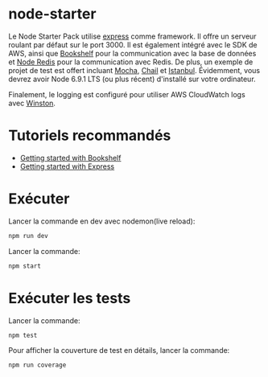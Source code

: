 
# node-starter

Le Node Starter Pack utilise [express](http://expressjs.com/) comme framework. Il offre un serveur roulant par défaut
sur le port 3000. Il est également intégré avec le SDK de AWS, ainsi que [Bookshelf](http://bookshelfjs.org/) pour la
communication avec la base de données et [Node Redis](http://redis.js.org/) pour la communication avec Redis.
De plus, un exemple de projet de test est offert incluant [Mocha](https://mochajs.org/), [Chail](http://chaijs.com/) et [Istanbul](http://gotwarlost.github.io/istanbul/). Évidemment, vous devrez avoir Node 6.9.1 LTS (ou plus récent) d'installé sur votre ordinateur.

Finalement, le logging est configuré pour utiliser AWS CloudWatch logs avec [Winston](https://github.com/lazywithclass/winston-cloudwatch).

# Tutoriels recommandés
- [Getting started with Bookshelf](https://www.sitepoint.com/getting-started-bookshelf-js/)
- [Getting started with Express](https://expressjs.com/en/starter/installing.html)

# Exécuter

Lancer la commande en dev avec nodemon(live reload):
```sh
npm run dev
```

Lancer la commande:
```sh
npm start
```

# Exécuter les tests

Lancer la commande:
```sh
npm test
```

Pour afficher la couverture de test en détails, lancer la commande:
```sh
npm run coverage
```
